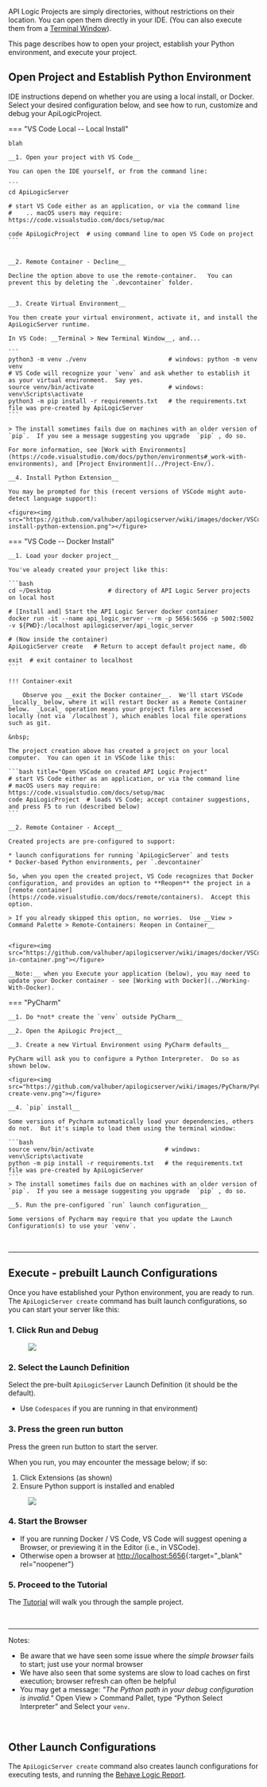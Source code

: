 API Logic Projects are simply directories, without restrictions on their location.  You can open them directly in your IDE. (You can also execute them from a [Terminal Window](../Execute)). 

This page describes how to open your project, establish your Python environment, and execute your project.

## Open Project and Establish Python Environment

IDE instructions depend on whether you are using a local install, or Docker.  Select your desired configuration below, and see how to run, customize and debug your ApiLogicProject.

=== "VS Code Local -- Local Install"
        
    blah

    __1. Open your project with VS Code__

    You can open the IDE yourself, or from the command line:

    ```
    cd ApiLogicServer

    # start VS Code either as an application, or via the command line
    #    .. macOS users may require: https://code.visualstudio.com/docs/setup/mac

    code ApiLogicProject  # using command line to open VS Code on project
    ```


    __2. Remote Container - Decline__

    Decline the option above to use the remote-container.   You can prevent this by deleting the `.devcontainer` folder.


    __3. Create Virtual Environment__

    You then create your virtual environment, activate it, and install the  ApiLogicServer runtime.  

    In VS Code: __Terminal > New Terminal Window__, and...

    ```
    python3 -m venv ./venv                       # windows: python -m venv venv
    # VS Code will recognize your `venv` and ask whether to establish it as your virtual environment.  Say yes.  
    source venv/bin/activate                     # windows: venv\Scripts\activate
    python3 -m pip install -r requirements.txt   # the requirements.txt file was pre-created by ApiLogicServer
    ```

    > The install sometimes fails due on machines with an older version of `pip`.  If you see a message suggesting you upgrade  `pip` , do so.

    For more information, see [Work with Environments](https://code.visualstudio.com/docs/python/environments#_work-with-environments), and [Project Environment](../Project-Env/).

    __4. Install Python Extension__

    You may be prompted for this (recent versions of VSCode might auto-detect language support):

    <figure><img src="https://github.com/valhuber/apilogicserver/wiki/images/docker/VSCode/4-install-python-extension.png"></figure>


=== "VS Code -- Docker Install"

    __1. Load your docker project__

    You've aleady created your project like this:

    ```bash
    cd ~/Desktop                # directory of API Logic Server projects on local host

    # [Install and] Start the API Logic Server docker container
    docker run -it --name api_logic_server --rm -p 5656:5656 -p 5002:5002 -v ${PWD}:/localhost apilogicserver/api_logic_server

    # (Now inside the container)
    ApiLogicServer create   # Return to accept default project name, db

    exit  # exit container to localhost
    ```

    !!! Container-exit
    
        Observe you __exit the Docker container__.  We'll start VSCode _locally_ below, where it will restart Docker as a Remote Container below.  _Local_ operation means your project files are accessed locally (not via `/localhost`), which enables local file operations such as git.

    &nbsp;

    The project creation above has created a project on your local computer.  You can open it in VSCode like this:

    ```bash title="Open VSCode on created API Logic Project"
    # start VS Code either as an application, or via the command line
    # macOS users may require: https://code.visualstudio.com/docs/setup/mac
    code ApiLogicProject  # loads VS Code; accept container suggestions, and press F5 to run (described below)
    ```

    __2. Remote Container - Accept__

    Created projects are pre-configured to support:

    * launch configurations for running `ApiLogicServer` and tests
    * Docker-based Python environments, per `.devcontainer`

    So, when you open the created project, VS Code recognizes that Docker configuration, and provides an option to **Reopen** the project in a [remote container](https://code.visualstudio.com/docs/remote/containers).  Accept this option.

    > If you already skipped this option, no worries.  Use __View > Command Palette > Remote-Containers: Reopen in Container__


    <figure><img src="https://github.com/valhuber/apilogicserver/wiki/images/docker/VSCode/open-in-container.png"></figure>

    __Note:__ when you Execute your application (below), you may need to update your Docker container - see [Working with Docker](../Working-With-Docker).

=== "PyCharm"

    __1. Do *not* create the `venv` outside PyCharm__

    __2. Open the ApiLogic Project__

    __3. Create a new Virtual Environment using PyCharm defaults__

    PyCharm will ask you to configure a Python Interpreter.  Do so as shown below.

    <figure><img src="https://github.com/valhuber/apilogicserver/wiki/images/PyCharm/PyCharm-create-venv.png"></figure>

    __4. `pip` install__

    Some versions of Pycharm automatically load your dependencies, others do not.  But it's simple to load them using the terminal window:

    ```bash
    source venv/bin/activate                    # windows: venv\Scripts\activate
    python -m pip install -r requirements.txt   # the requirements.txt file was pre-created by ApiLogicServer
    ```
    > The install sometimes fails due on machines with an older version of `pip`.  If you see a message suggesting you upgrade  `pip` , do so.

    __5. Run the pre-configured `run` launch configuration__

    Some versions of Pycharm may require that you update the Launch Configuration(s) to use your `venv`.

&nbsp;

---

## Execute - prebuilt Launch Configurations

Once you have established your Python environment, you are ready to run.  The `ApiLogicServer create` command has built launch configurations, so you can start your server like this:

### 1. Click **Run and Debug**
<figure><img src="https://github.com/valhuber/apilogicserver/wiki/images/docker/VSCode/run-debug.png"></figure>

### 2. Select the Launch Definition

Select the pre-built `ApiLogicServer` Launch Definition (it should be the default).

* Use `Codespaces` if you are running in that environment)

### 3. Press the green run button

Press the green run button to start the server.

When you run, you may encounter the message below; if so:

1. Click Extensions (as shown)
2. Ensure Python support is installed and enabled

<figure><img src="https://github.com/valhuber/apilogicserver/wiki/images/docker/VSCode/docker-install-python-extension.png"></figure>


### 4. Start the Browser

* If you are running Docker / VS Code, VS Code will suggest opening a Browser, or previewing it in the Editor (i.e., in VSCode).
* Otherwise open a browser at [http://localhost:5656](http://localhost:5656){:target="_blank" rel="noopener"}

### 5. Proceed to the Tutorial

The [Tutorial](../Tutorial) will walk you through the sample project.

&nbsp;

---

Notes:

* Be aware that we have seen some issue where the _simple browser_ fails to start; just use your normal browser  
* We have also seen that some systems are slow to load caches on first execution; browser refresh can often be helpful
* You may get a message: _"The Python path in your debug configuration is invalid."_  Open View > Command Pallet, type “Python Select Interpreter” and Select your `venv`.

&nbsp;

## Other Launch Configurations

The `ApiLogicServer create` command also creates launch configurations for executing tests, and running the [Behave Logic Report](../Behave-Logic-Report). 
